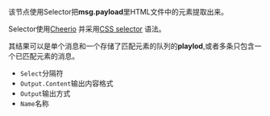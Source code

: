 该节点使用Selector把**msg.payload**里HTML文件中的元素提取出来。

Selector使用[Cheerio](="https://github.com/cheeriojs/cheerio/blob/master/Readme.md") 并采用[CSS selector](https://github.com/fb55/CSSselect#user-content-supported-selectors) 语法。

其结果可以是单个消息和一个存储了匹配元素的队列的**playlod**,或者多条只包含一个已匹配元素的消息。

*   `Select`分隔符
*   `Output.Content`输出内容格式
*   `Output`输出方式
*   `Name`名称